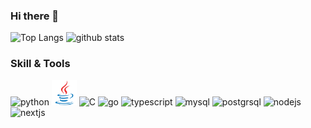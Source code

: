 ### Hi there 👋

<p align="left"> 
  <img alt="Top Langs" height="150px" src="https://github-readme-stats.vercel.app/api/top-langs/?username=hato72&layout=compact&show_icons=true&theme=onedark" />
  <img alt="github stats" height="150px" src="https://github-readme-stats.vercel.app/api?username=hato72&theme=onedark&show_icons=ture" />
</p>

### Skill & Tools

<!-- 
<a href="https://ja.wikipedia.org/wiki/C%2B%2B" target="_blank"> 
<img src="" width="0" height="40"/></a> 
-->
<img src="https://images.app.goo.gl/fKMpq8wzdeyaiPrg7" alt="python" width="40" height="40" />
<img src="https://raw.githubusercontent.com/devicons/devicon/master/icons/java/java-original.svg" alt="java" width="40" height="40" />
<img src="https://images.app.goo.gl/H4inw39KYKLYzhkCA" alt="C" width="40" height="40" />
<img src="https://i.imgur.com/FfxuBai.png" alt="go" width="30" height="40" />
<img src="https://miro.medium.com/max/816/1*TpbxEQy4ckB-g31PwUQPlg.png" alt="typescript" width="40" height="40" />
<img src="https://i.imgur.com/DhItfPT.png" alt="mysql" width="55" height="37" />
<img src="https://i.imgur.com/Vue1PQc.png" alt="postgrsql" width="43" height="40" />
<img src="https://upload.wikimedia.org/wikipedia/commons/thumb/d/d9/Node.js_logo.svg/1200px-Node.js_logo.svg.png" alt="nodejs" width="60" height="40" />
<img src="https://i.imgur.com/xRPAKSY.png" alt="nextjs" width="41" height="41" />
<!--<img src="https://i.imgur.com/bg9mF8Z.png" alt="docker" width="43" height="40" /> -->
<!-- -->
<!-- -->
<!-- -->


<!--
**hato72/hato72** is a ✨ _special_ ✨ repository because its `README.md` (this file) appears on your GitHub profile.

Here are some ideas to get you started:

- 🔭 I’m currently working on ...
- 🌱 I’m currently learning ...
- 👯 I’m looking to collaborate on ...
- 🤔 I’m looking for help with ...
- 💬 Ask me about ...
- 📫 How to reach me: ...
- 😄 Pronouns: ...
- ⚡ Fun fact: ...
-->
